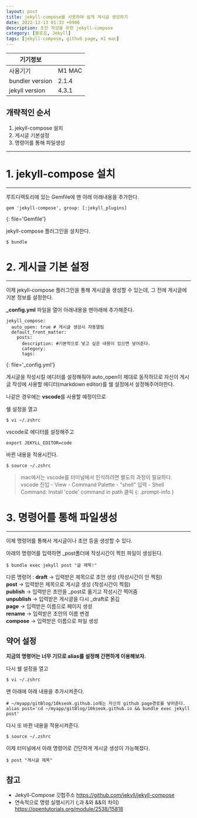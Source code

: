```yaml
---
layout: post
title: jekyll-compose를 사용하여 쉽게 게시글 생성하기
date: 2022-12-13 01:33 +0900
description: 초안 작성을 위한 jekyll-compose
category: [블로깅, Jekyll]
tags: [jekyll-compose, github page, m1 mac]
---
```



| 기기정보 |  |
|--|--|
| 사용기기 | M1 MAC    |
| bundler version  | 2.1.4 |
| jekyll version  | 4.3.1 | 


## 개략적인 순서
1. jekyll-compose 설치
2. 게시글 기본설정 
3. 명령어를 통해 파일생성    

---

# 1. jekyll-compose 설치
---
루트디렉토리에 있는 Gemfile에 맨 아래 아래내용을 추가한다.
```
gem 'jekyll-compose', group: [:jekyll_plugins]
```
{: file='Gemfile'}

jekyll-compose 플러그인을 설치한다.
```console
$ bundle
```


# 2. 게시글 기본 설정
---
이제 jekyll-compose 플러그인을 통해 게시글을 생성할 수 있는데, 그 전에 게시글에 기본 정보를 설정한다. 
<br>  

**_config.yml** 파일을 열어 아래내용을 맨아래에 추가해준다. 
```
jekyll_compose:
  auto_open: true # 게시글 생성시 자동열림
  default_front_matter:
    posts:
      description: #기본적으로 넣고 싶은 내용이 있으면 넣어준다.
      category:
      tags:
```
{: file='_config.yml'}

게시글을 작성시킬 에디터를 설정해줘야 auto_open이 제대로 동작하므로 
자신이 게시글 작성에 사용할 에디터(markdown editor)를 쉘 설정에서 설정해주어야한다.  

나같은 경우에는 **vscode**를 사용할 예정이므로

쉘 설정을 열고
```console
$ vi ~/.zshrc
```

vscode로 에디터를 설정해주고
```shell
export JEKYLL_EDITOR=code
```

바뀐 내용을 적용시킨다.
```console
$ source ~/.zshrc
```

>mac에서는 vscode를 터미널에서 인식하려면 별도의 과정이 필요하다.  
vscode 진입 - View - Command Palette - "shell" 입력 - Shell Command: Install 'code' command in path 클릭
{: .prompt-info }

# 3. 명령어를 통해 파일생성    
---
이제 명령어를 통해서 게시글이나 초안 등을 생성할 수 있다.

아래의 명령어를 입력하면 _post폴더에 작성시간이 찍힌 파일이 생성된다.
```console
$ bundle exec jekyll post "글 제목!"
```

다른 명령어
: **draft**      -> 입력받은 제목으로 초안 생성 (작성시간이 안 찍힘)  
  **post**       -> 입력받은 제목으로 게시글 생성 (작성시간이 찍힘)  
  **publish**    -> 입력받은 초안을 _post로 옮기고 작성시간 찍어줌    
  **unpublish**  -> 입력받은 게시글을 다시 _draft로 옭김  
  **page**       -> 입력받은 이름으로 페이지 생성  
  **rename**     -> 입력받은 초안의 이름 변경  
  **compose**    -> 입력받은 이름으로 파일 생성  

## 약어 설정
**지금의 명령어는 너무 기므로 alias를 설정해 간편하게 이용해보자.**

다시 쉘 설정을 열고
```console
$ vi ~/.zshrc
```
맨 아래에 아래 내용을 추가시켜준다.  

```shell
# ~/myapp/gitBlog/10kseok.github.io에는 자신의 github page경로를 넣어준다.
alias post='cd ~/myapp/gitBlog/10kseok.github.io && bundle exec jekyll post'
```

다시 또 바뀐 내용을 적용시켜준다.
```console
$ source ~/.zshrc
```

이제 터미널에서 아래 명령어로 간단하게 게시글 생성이 가능해졌다.
```console
$ post "게시글 제목"
```

## 참고
- Jekyll-Compose 깃헙주소 <https://github.com/jekyll/jekyll-compose>
- 연속적으로 명령 실행시키기 (;과 &와 &&의 차이) <https://opentutorials.org/module/2538/15818>


